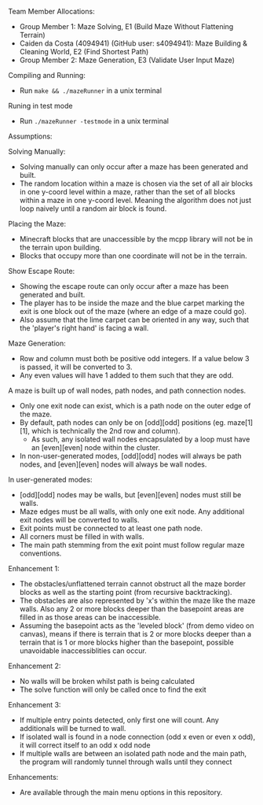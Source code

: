 Team Member Allocations:
- Group Member 1: Maze Solving, E1 (Build Maze Without Flattening Terrain)
- Caiden da Costa (4094941) (GitHub user: s4094941): Maze Building & Cleaning World, E2 (Find Shortest Path)
- Group Member 2: Maze Generation, E3 (Validate User Input Maze)

Compiling and Running:
- Run ```make && ./mazeRunner``` in a unix terminal

Runing in test mode
- Run ```./mazeRunner -testmode``` in a unix terminal

Assumptions:

Solving Manually:
- Solving manually can only occur after a maze has been generated and built.
- The random location within a maze is chosen via the set of all air blocks in one y-coord level within a maze, rather than the set of all blocks within a maze in one y-coord level. Meaning the algorithm does not just loop naively until a random air block is found.

Placing the Maze:
- Minecraft blocks that are unaccessible by the mcpp library will not be in the terrain upon building.
- Blocks that occupy more than one coordinate will not be in the terrain.

Show Escape Route:
- Showing the escape route can only occur after a maze has been generated and built.
- The player has to be inside the maze and the blue carpet marking the exit is one block out of the maze (where an edge of a maze could go).
- Also assume that the lime carpet can be oriented in any way, such that the 'player's right hand' is facing a wall.

Maze Generation:
- Row and column must both be positive odd integers. If a value below 3 is passed, it will be converted to 3.
- Any even values will have 1 added to them such that they are odd.

A maze is built up of wall nodes, path nodes, and path connection nodes.
- Only one exit node can exist, which is a path node on the outer edge of the maze.
- By default, path nodes can only be on [odd][odd] positions (eg. maze[1][1], which is technically the 2nd row and column).
    * As such, any isolated wall nodes encapsulated by a loop must have an [even][even] node within the cluster.
- In non-user-generated modes, [odd][odd] nodes will always be path nodes, and [even][even] nodes will always be wall nodes.

In user-generated modes:
- [odd][odd] nodes may be walls, but [even][even] nodes must still be walls.
- Maze edges must be all walls, with only one exit node. Any additional exit nodes will be converted to walls.
- Exit points must be connected to at least one path node.
- All corners must be filled in with walls.
- The main path stemming from the exit point must follow regular maze conventions.
        
Enhancement 1:
- The obstacles/unflattened terrain cannot obstruct all the maze border blocks as well as the starting point (from recursive backtracking).
- The obstacles are also represented by 'x's within the maze like the maze walls. Also any 2 or more blocks deeper than the basepoint areas are filled in as those areas can be inaccessible.
- Assuming the basepoint acts as the 'leveled block' (from demo video on canvas), means if there is terrain that is 2 or more blocks deeper than a terrain that is 1 or more blocks higher than the basepoint, possible unavoidable inaccessiblities can occur.

Enhancement 2:
- No walls will be broken whilst path is being calculated
- The solve function will only be called once to find the exit

Enhancement 3:
- If multiple entry points detected, only first one will count. Any additionals will be turned to wall.
- If isolated wall is found in a node connection (odd x even or even x odd), it will correct itself to an odd x odd node
- If multiple walls are between an isolated path node and the main path, the program will randomly tunnel through walls until they connect

Enhancements:
- Are available through the main menu options in this repository.
